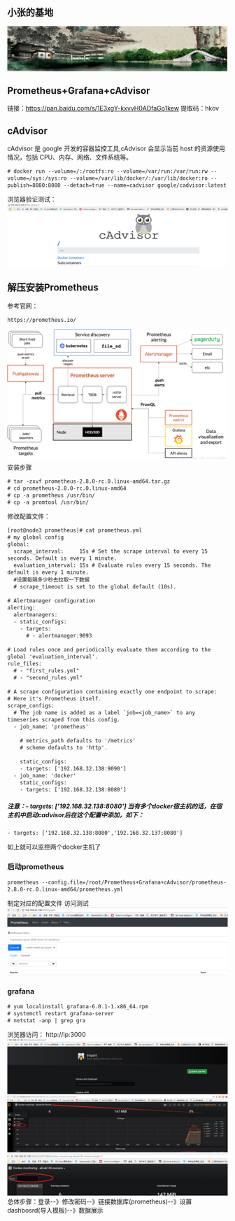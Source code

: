 ## 小张的基地
![banner](https://github.com/zhangyage/dockerfile/blob/master/dockerfile/lab-load-balance/docs/images/banner.png)
## Prometheus+Grafana+cAdvisor
链接：https://pan.baidu.com/s/1E3xgY-kxvvH0ADfaGo1kew 
提取码：hkov 

## cAdvisor
cAdvisor 是 google 开发的容器监控工具,cAdvisor 会显示当前 host 的资源使用情况，包括 CPU、内存、网络、文件系统等。
```
# docker run --volume=/:/rootfs:ro --volume=/var/run:/var/run:rw --volume=/sys:/sys:ro --volume=/var/lib/docker/:/var/lib/docker:ro --publish=8080:8080 --detach=true --name=cadvisor google/cadvisor:latest
```
浏览器验证测试：
![banner](https://github.com/zhangyage/dockerfile/blob/master/dockerfile/Prometheus%2BGrafana%2BcAdvisor/image/cadvisor.png)

## 解压安装Prometheus
参考官网：
```
https://prometheus.io/
```
![prometheus](https://github.com/zhangyage/dockerfile/blob/master/dockerfile/Prometheus%2BGrafana%2BcAdvisor/image/prometheus-jg.png)
安装步骤
```
# tar -zxvf prometheus-2.8.0-rc.0.linux-amd64.tar.gz
# cd prometheus-2.8.0-rc.0.linux-amd64
# cp -a prometheus /usr/bin/
# cp -a promtool /usr/bin/
```

修改配置文件：
```
[root@node3 prometheus]# cat prometheus.yml 
# my global config
global:
  scrape_interval:     15s # Set the scrape interval to every 15 seconds. Default is every 1 minute.
  evaluation_interval: 15s # Evaluate rules every 15 seconds. The default is every 1 minute.
  #设置每隔多少秒去拉取一下数据
  # scrape_timeout is set to the global default (10s).

# Alertmanager configuration
alerting:
  alertmanagers:
  - static_configs:
    - targets:
      # - alertmanager:9093

# Load rules once and periodically evaluate them according to the global 'evaluation_interval'.
rule_files:
  # - "first_rules.yml"
  # - "second_rules.yml"

# A scrape configuration containing exactly one endpoint to scrape:
# Here it's Prometheus itself.
scrape_configs:
  # The job name is added as a label `job=<job_name>` to any timeseries scraped from this config.
  - job_name: 'prometheus'

    # metrics_path defaults to '/metrics'
    # scheme defaults to 'http'.

    static_configs:
    - targets: ['192.168.32.138:9090']
  - job_name: 'docker'
    static_configs:
    - targets: ['192.168.32.138:8080']
```
##### 注意：- targets: ['192.168.32.138:8080']  当有多个docker宿主机的话，在宿主机中启动cadvisor后在这个配置中添加，如下：
```
- targets: ['192.168.32.138:8080','192.168.32.137:8080']
```
如上就可以监控两个docker主机了

### 启动prometheus
```
prometheus --config.file=/root/Prometheus+Grafana+cAdvisor/prometheus-2.8.0-rc.0.linux-amd64/prometheus.yml
```
制定对应的配置文件
访问测试
![prometheus](https://github.com/zhangyage/dockerfile/blob/master/dockerfile/Prometheus%2BGrafana%2BcAdvisor/image/prometheus.png)

### grafana
```
# yum localinstall grafana-6.0.1-1.x86_64.rpm
# systemctl restart grafana-server
# netstat -anp | grep gra
```
浏览器访问：
http://ip:3000
![grafana2](https://github.com/zhangyage/dockerfile/blob/master/dockerfile/Prometheus%2BGrafana%2BcAdvisor/image/grafana2.png)
![grafana2](https://github.com/zhangyage/dockerfile/blob/master/dockerfile/Prometheus%2BGrafana%2BcAdvisor/image/grafana3.png)
![grafana2](https://github.com/zhangyage/dockerfile/blob/master/dockerfile/Prometheus%2BGrafana%2BcAdvisor/image/grafana4.png)
总体步骤：登录--》修改密码--》链接数据库(prometheus)--》设置dashbosrd(导入模板)--》数据展示
